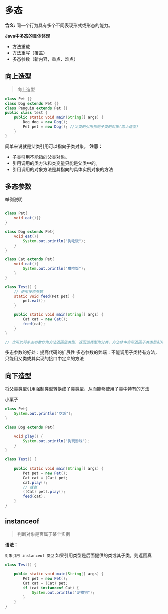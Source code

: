 # 多态

**含义:** 同一个行为具有多个不同表现形式或形态的能力。

**Java中多态的具体体现**

- 方法重载
- 方法重写（覆盖）
- 多态参数（新内容，重点、难点）


## 向上造型

> 向上造型

```java
class Pet {}
class Dog extends Pet {}
class Penguin extends Pet {}
public class test {
    public static void main(String[] args) {
        Dog dog = new Dog();
        Pet pet = new Dog(); //父类的引用指向子类的对象(向上造型)
    }
}
```

简单来说就是父类引用可以指向子类对象。
**注意：**

- 子类引用不能指向父类对象。
- 引用调用的类方法和类变量只能是父类中的。
- 引用调用的对象方法是其指向的具体实例对象的方法

## 多态参数

举例说明

```java

class Pet{
    void eat(){}
}

class Dog extends Pet{
    void eat(){
        System.out.println("狗吃饭");
    }
}

class Cat extends Pet{
    void eat(){
        System.out.println("猫吃饭");
    }
}

class Test() {
    // 使用多态参数
    static void feed(Pet pet) {
        pet.eat();
    }

    public static void main(String[] args) {
        Cat cat = new Cat();
        feed(cat);
    }
}

// 也可以将多态参数作为方法返回值类型，返回值类型为父类，方法体中实际返回子类类型引用
```

多态参数的好处：提高代码的扩展性
多态参数的弊端：不能调用子类特有方法，只能用父类或其实现的接口中定义的方法

## 向下造型

将父类类型引用强制类型转换成子类类型，从而能够使用子类中特有的方法

小栗子

```java
class Pet{
    System.out.println("吃饭");
}

class Dog extends Pet{

    void play() {
        System.out.println("狗玩游戏");
    }
}

class Test() {
 
    public static void main(String[] args) {
        Pet pet = new Pet();
        Cat cat = (Cat) pet;
        cat.play();
        // 或者
        ((Cat) pet).play();
        feed(cat);
    }
}
```

## instanceof

> 判断对象是否属于某个实例

**语法：**

`对象引用 instanceof 类型`
如果引用类型是后面提供的类或其子类，则返回真

```java
class Test() {
 
    public static void main(String[] args) {
        Pet pet = new Pet();
        Cat cat = (Cat) pet;
        if (cat instanceof Cat) {
            System.out.println("宠物狗");
        }
    }
}
```
